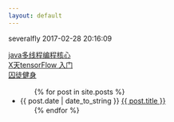 ```yaml
---
layout: default
---
```

severalfly 2017-02-28 20:16:09

[java多线程编程核心](JavaThreadCore)  
[X天tensorFlow 入门](tensorflow/tfIndex)  
[囚徒健身](./other/qtjs/qtjsindex.md)

<ul>
　　{% for post in site.posts %}
　　　　<li>{{ post.date | date_to_string }} <a href="{{ site.baseurl }}{{ post.url }}">{{ post.title }}</a></li>
　　{% endfor %}
</ul>




